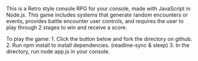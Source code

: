 This is a Retro style console RPG for your console, made with JavaScript in Node.js.  This game includes systems that generate random encounters or events, provides battle encounter user controls, and requires the user to play through 2 stages to win and receive a score.

To play the game: 1. Click the button below and fork the directory on github. 2. Run npm install to install dependencies. (readline-sync & sleep)  3. In the directory, run node app.js in your console.
